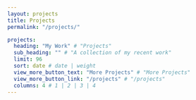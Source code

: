 ```yaml
---
layout: projects
title: Projects
permalink: "/projects/"

projects:
  heading: "My Work" # "Projects"
  sub_heading: "" # "A collection of my recent work"
  limit: 96
  sort: date # date | weight
  view_more_button_text: "More Projects" # "More Projects"
  view_more_button_link: "/projects" # "/projects"
  columns: 4 # 1 | 2 | 3 | 4
---
```


